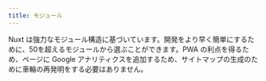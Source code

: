 ```yaml
---
title: モジュール
---
```

Nuxt は強力なモジュール構造に基づいています。開発をより早く簡単にするために、50を超えるモジュールから選ぶことができます。PWA の利点を得るため、ページに Google アナリティクスを追加するため、サイトマップの生成のために車輪の再発明をする必要はありません。
